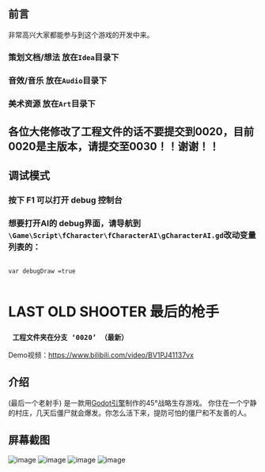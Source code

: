 
## 前言
非常高兴大家都能参与到这个游戏的开发中来。
### 策划文档/想法 放在`Idea`目录下
### 音效/音乐 放在`Audio`目录下
### 美术资源 放在`Art`目录下
## 各位大佬修改了工程文件的话不要提交到0020，目前0020是主版本，请提交至0030！！谢谢！！

## 调试模式

### 按下 F1 可以打开 debug 控制台
### 想要打开AI的 debug界面，请导航到 ` \Game\Script\fCharacter\fCharacterAI\gCharacterAI.gd `改动变量列表的：
```Gdscript
 
var debugDraw =true
 
```


# LAST OLD SHOOTER 最后的枪手
  ### ` 工程文件夹在分支 ‘0020’ （最新）`
  Demo视频：https://www.bilibili.com/video/BV1PJ41137vx

## 介绍
(最后一个老射手) 是一款用[Godot引擎](https://godotengine.org)制作的45°战略生存游戏。
你住在一个宁静的村庄，几天后僵尸就会爆发。你怎么活下来，提防可怕的僵尸和不友善的人。

## 屏幕截图
![image](https://github.com/chunchuna/LastOldShooter/blob/master/Demo/a.gif)
![image](https://github.com/chunchuna/LastOldShooter/blob/master/Demo/c.png)
![image](https://github.com/chunchuna/LastOldShooter/blob/master/Demo/b.png)
![image](https://github.com/chunchuna/LastOldShooter/blob/master/Demo/screenshoot1.png)



